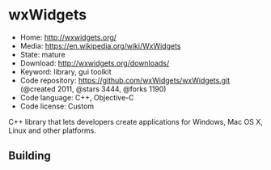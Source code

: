 # wxWidgets

- Home: http://wxwidgets.org/
- Media: https://en.wikipedia.org/wiki/WxWidgets
- State: mature
- Download: http://wxwidgets.org/downloads/
- Keyword: library, gui toolkit
- Code repository: https://github.com/wxWidgets/wxWidgets.git (@created 2011, @stars 3444, @forks 1190)
- Code language: C++, Objective-C
- Code license: Custom

C++ library that lets developers create applications for Windows, Mac OS X, Linux and other platforms.

## Building
